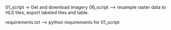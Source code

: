 01_script -> Get and download imagery
06_script --> resample raster data to HLS tiles, export labeled tiles and table.

requirements.txt --> python requirements for 01_script 
